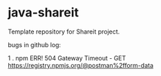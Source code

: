 # java-shareit
Template repository for Shareit project.

bugs in github log:

1 . npm ERR! 504 Gateway Timeout - GET https://registry.npmjs.org/@postman%2fform-data